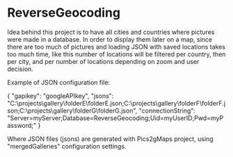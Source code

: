 # ReverseGeocoding
Idea behind this project is to have all cities and countries where pictures were made in a database. In order to display them later on a map, since there are too much of pictures and loading JSON with saved locations takes too much time, like this number of locations will be filtered per country, then per city, and per number of locations depending on zoom and user decision.

Example of JSON configuration file:

{
  "gapikey": "googleAPIkey",
  "jsons": "C:\\projects\\gallery\\folderE\\folderE.json;C:\\projects\\gallery\\folderF\\folderF.json;C:\\projects\\gallery\\folderG\\folderG.json",
  "connectionString": "Server=myServer;Database=ReverseGeocoding;Uid=myUserID;Pwd=myPassword;"
}

Where JSON files (jsons) are generated with Pics2gMaps project, using "mergedGalleries" configuration settings.